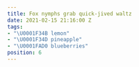 ```yaml
---
title: Fox nymphs grab quick-jived waltz
date: 2021-02-15 21:16:00 Z
tags:
- "\U0001F34B lemon"
- "\U0001F34D pineapple"
- "\U0001FAD0 blueberries"
position: 6
---
```


